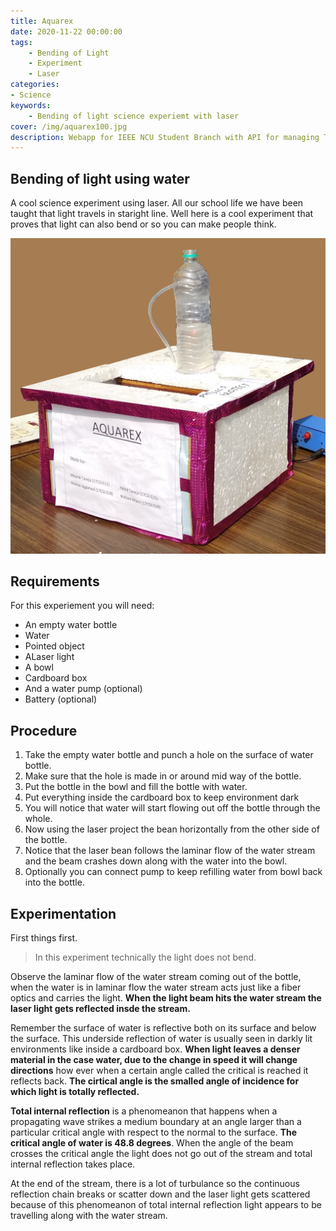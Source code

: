 ```yaml
---
title: Aquarex
date: 2020-11-22 00:00:00
tags:
    - Bending of Light
    - Experiment
    - Laser
categories:
- Science
keywords:
    - Bending of light science experiemt with laser
cover: /img/aquarex100.jpg
description: Webapp for IEEE NCU Student Branch with API for managing Team, Events, Blog, etc. Hosted on cloud!
---
```


## Bending of light using water
A cool science experiment using laser. All our school life we have been taught that light travels in staright line. Well here is a cool experiment that proves that light can also bend or so you can make people think.

![Aquarex](/img/aquarex.jpg)

## Requirements
For this experiement you will need:
- An empty water bottle
- Water
- Pointed object
- ALaser light
- A bowl
- Cardboard box
- And a water pump (optional)
- Battery (optional)

## Procedure
1. Take the empty water bottle and punch a hole on the surface of water bottle.
2. Make sure that the hole is made in or around mid way of the bottle.
3. Put the bottle in the bowl and fill the bottle with water.
4. Put everything inside the cardboard box to keep environment dark
5. You will notice that water will start flowing out off the bottle through the whole.
6. Now using the laser project the bean horizontally from the other side of the bottle. 
7. Notice that the laser bean follows the laminar flow of the water stream and the beam crashes down along with the water into the bowl.
8. Optionally you can connect pump to keep refilling water from bowl back into the bottle.

## Experimentation
First things first. 

> In this experiment technically the light does not bend. 

Observe the laminar flow of the water stream coming out of the bottle, when the water is in laminar flow the water stream acts just like a fiber optics and carries the light. **When the light beam hits the water stream the laser light gets reflected insde the stream.** 

Remember the surface of water is reflective both on its surface and below the surface. This underside reflection of water is usually seen in darkly lit environments like inside a cardboard box. **When light leaves a denser material in the case water, due to the change in speed it will change directions** how ever when a certain angle called the critical is reached it reflects back. **The cirtical angle is the smalled angle of incidence for which light is totally reflected.**

**Total internal reflection** is a phenomeanon that happens when a propagating wave strikes a medium boundary at an angle larger than a particular critical angle with respect to the normal to the surface. **The critical angle of water is 48.8 degrees**. When the angle of the beam crosses the critical angle the light does not go out of the stream and total internal reflection takes place. 

At the end of the stream, there is a lot of turbulance so the continuous reflection chain breaks or scatter down and the laser light gets scattered because of this phenomeanon of total internal reflection light appears to be travelling along with the water stream.